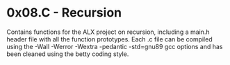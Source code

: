 # 0x08.C - Recursion

Contains functions for the ALX project on recursion, including a main.h header file with all the function prototypes. Each .c file can be compiled using the -Wall -Werror -Wextra -pedantic -std=gnu89 gcc options and has been cleaned using the betty coding style. 
